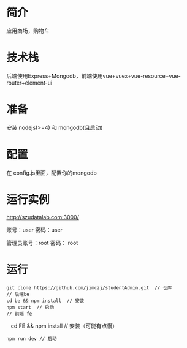 # 简介
应用商场，购物车
# 技术栈
后端使用Express+Mongodb，前端使用vue+vuex+vue-resource+vue-router+element-ui

# 准备

安装 nodejs(>=4) 和 mongodb(且启动)

# 配置
在 config.js里面，配置你的mongodb 
# 运行实例
http://szudatalab.com:3000/

账号：user 密码：user

管理员账号：root 密码： root
# 运行
    
    git clone https://github.com/jimczj/studentAdmin.git  // 仓库
    // 后端be
    cd be && npm install  // 安装
    npm start  // 启动
    // 前端 fe
    
    cd FE && npm install  // 安装（可能有点慢）
    
    npm run dev // 启动 

